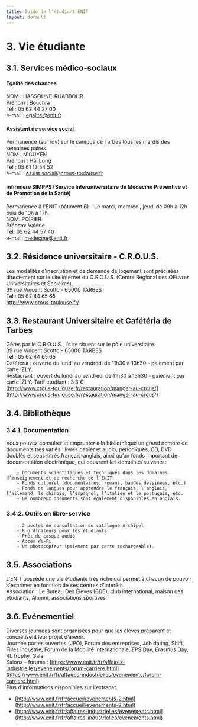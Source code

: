 ```yaml
---
title: Guide de l'étudiant ENIT
layout: default
---
```

# 3. Vie étudiante

## 3.1. Services médico-sociaux

#### Egalité des chances
NOM : HASSOUNE-RHABBOUR  
Prénom : Bouchra  
Tél : 05 62 44 27 00  
e-mail : egalite@enit.fr  


#### Assistant de service social
Permanence (sur rdv) sur le campus de Tarbes tous les mardis des semaines paires.  
NOM : N'GUYEN  
Prénom : Hai Long  
Tél : 05 61 12 54 52  
e-mail : assist.social@crous-toulouse.fr  


#### Infirmière SIMPPS (Service Interuniversitaire de Médecine Préventive et de Promotion de la Santé)
Permanence à l'ENIT (bâtiment B) - Le mardi, mercredi, jeudi de 09h à 12h puis de 13h à 17h.  
NOM: POIRIER  
Prénom: Valérie  
Tél: 05 62 44 57 40  
e-mail: medecine@enit.fr  


## 3.2. Résidence universitaire - C.R.O.U.S.

Les modalités d'inscription et de demande de logement sont précisées directement sur le site internet du C.R.O.U.S. (Centre Régional des OEuvres Universitaires et Scolaires).  
39 rue Vincent Scotto - 65000 TARBES  
Tél : 05 62 44 65 65  
http://www.crous-toulouse.fr/  


## 3.3. Restaurant Universitaire et Cafétéria de Tarbes

Gérés par le C.R.O.U.S., ils se situent sur le pôle universitaire.  
39 rue Vincent Scotto - 65000 TARBES  
Tél : 05 62 44 65 65  
Cafétéria : ouverte du lundi au vendredi de 11h30 à 13h30 - paiement par carte IZLY.  
Restaurant : ouvert du lundi au vendredi de 11h30 à 13h30 - paiement par carte IZLY. Tarif étudiant : 3,3 €  
[http://www.crous-toulouse.fr/restauration/manger-au-crous/](http://www.crous-toulouse.fr/restauration/manger-au-crous/)  


## 3.4. Bibliothèque

### 3.4.1. Documentation

Vous pouvez consulter et emprunter à la bibliothèque un grand nombre de documents très variés : livres papier et audio, périodiques, CD, DVD doublés et sous-titrés français-anglais, ainsi qu’un fonds important de documentation électronique, qui couvrent les domaines suivants :

		- Documents scientifiques et techniques dans les domaines d’enseignement et de recherche de l’ENIT,
		- Fonds culturel (documentaires, romans, bandes dessinées, etc…)
		- Fonds de langues pour apprendre le français, l’anglais, l’allemand, le chinois, l’espagnol, l’italien et le portugais, etc.
		- De nombreux documents sont également disponibles en anglais.
    
### 3.4.2. Outils en libre-service

		- 2 postes de consultation du catalogue Archipel
		- 8 ordinateurs pour les étudiants
		- Prêt de casque audio
		- Accès Wi-Fi
		- Un photocopieur (paiement par carte rechargeable).


## 3.5. Associations

L'ENIT possède une vie étudiante très riche qui permet à chacun de pouvoir s'exprimer en fonction de ses centres d'intérêts.  
Association : Le Bureau Des Élèves (BDE), club international, maison des étudiants, Alumni, associations sportives


## 3.6. Evénementiel

Diverses journées sont organisées pour que les élèves préparent et concrétisent leur projet d’avenir.  
Journée portes ouvertes (JPO), Forum des entreprises, Job dating, Shift, Filles industrie, Forum de la Mobilité Internationale, EPS Day, Erasmus Day, 4L trophy, Gala  
Salons – forums : [https://www.enit.fr/fr/affaires-industrielles/evenements/forum-carriere.html](https://www.enit.fr/fr/affaires-industrielles/evenements/forum-carriere.html)  
Plus d'informations disponibles sur l'extranet.  
- [http://www.enit.fr/fr/accueil/evenements-2.html](http://www.enit.fr/fr/accueil/evenements-2.html)
- [http://www.enit.fr/fr/affaires-industrielles/evenements.html](http://www.enit.fr/fr/affaires-industrielles/evenements.html)

